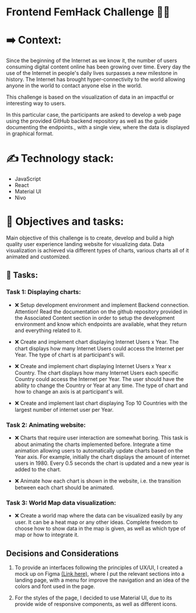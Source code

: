 # Frontend FemHack Challenge 👩🏻

# ➡️ Context:

Since the beginning of the Internet as we know it, the number of users consuming digital content online has been growing over time. Every day the use of the Internet in people's daily lives surpasses a new milestone in history. The Internet has brought hyper-connectivity to the world allowing anyone in the world to contact anyone else in the world.

This challenge is based on the visualization of data in an impactful or interesting way to users.

In this particular case, the participants are asked to develop a web page using the provided GitHub backend repository as well as the guide documenting the endpoints., with a single view, where the data is displayed in graphical format.

# ✍️ Technology stack:

- JavaScript
- React
- Material UI
- Nivo

# 🎯 Objectives and tasks:

Main objective of this challenge is to create, develop and build a high quality user experience landing website for visualizing data. Data visualization is achieved via different types of charts, various charts all of it animated and customized.

## 📃 Tasks:

### Task 1: Displaying charts:

- ❌ Setup development environment and implement Backend connection. Attention! Read the documentation on the github repository provided in the Associated Content section in order to setup the development environment and know which endpoints are available, what they return and everything related to it.

- ❌ Create and implement chart displaying Internet Users x Year. The chart displays how many Internet Users could access the Internet per Year. The type of chart is at participant's will.

- ❌ Create and implement chart displaying Internet Users x Year x Country. The chart displays how many Internet Users each specific Country could access the Internet per Year. The user should have the ability to change the Country or Year at any time. The type of chart and how to change an axis is at participant's will.

- ❌ Create and implement last chart displaying Top 10 Countries with the largest number of internet user per Year.

### Task 2: Animating website:

- ❌ Charts that require user interaction are somewhat boring. This task is about animating the charts implemented before. Integrate a time animation allowing users to automatically update charts based on the Year axis. For example, initially the chart displays the amount of internet users in 1980. Every 0.5 seconds the chart is updated and a new year is added to the chart.

- ❌ Animate how each chart is shown in the website, i.e. the transition between each chart should be animated.

### Task 3: World Map data visualization:

- ❌ Create a world map where the data can be visualized easily by any user. It can be a heat map or any other ideas. Complete freedom to choose how to show data in the map is given, as well as which type of map or how to integrate it.

## Decisions and Considerations

1. To provide an interfaces following the principles of UX/UI, I created a mock up on Figma <a href="https://www.figma.com/file/ACAHZzlpmI7EXx1M3nKsY1/World-Wide-Users-Chat?type=design&node-id=101%3A2&mode=design&t=XXsHCJ5QXhnr2Row-1">(Link here)</a>, where I put the relevant sections into a landing page, with a menu for improve the navigation and an idea of the colors and font used in the page.

2. For the styles of the page, I decided to use Material UI, due to its provide wide of responsive components, as well as different icons.
